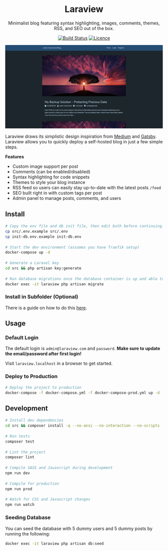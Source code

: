 <div align="center">

# Laraview

Minimalist blog featuring syntax highlighting, images, comments, themes, RSS, and SEO out of the box.

[![Build Status](https://github.com/Justintime50/laraview/workflows/build/badge.svg)](https://github.com/Justintime50/laraview/actions)
[![Licence](https://img.shields.io/github/license/justintime50/laraview)](LICENSE)

<img src="assets/showcase.png" alt="Showcase">

</div>

Laraview draws its simplistic design inspiration from [Medium](https://medium.com) and [Gatsby](https://www.gatsbyjs.org). Laraview allows you to quickly deploy a self-hosted blog in just a few simple steps.

**Features**

* Custom image support per post
* Comments (can be enabled/disabled)
* Syntax highlighting for code snippets
* Themes to style your blog instance
* RSS feed so users can easily stay up-to-date with the latest posts `/feed`
* SEO built right in with custom tags per post
* Admin panel to manage posts, comments, and users

## Install

```bash
# Copy the env file and db init file, then edit both before continuing. The DB values must match in both files
cp src/.env.example src/.env
cp init-db.env.example init-db.env

# Start the dev environment (assumes you have Traefik setup)
docker-compose up -d

# Generate a Laravel key
cd src && php artisan key:generate

# Run database migrations once the database container is up and able to access connections
docker exec -it laraview php artisan migrate
```

### Install in Subfolder (Optional)

There is a guide on how to do this [here](https://serversforhackers.com/c/nginx-php-in-subdirectory).

## Usage

### Default Login

The default login is `admin@laraview.com` and `password`. **Make sure to update the email/password after first login!**

Visit `laraview.localhost` in a browser to get started.

### Deploy to Production

```bash
# Deploy the project to production
docker-compose -f docker-compose.yml -f docker-compose-prod.yml up -d
```

## Development

```bash
# Install dev dependencies
cd src && composer install -q --no-ansi --no-interaction --no-scripts --no-suggest --no-progress --prefer-dist

# Run tests
composer test

# Lint the project
composer lint

# Compile SASS and Javascript during development
npm run dev

# Compile for production
npm run prod

# Watch for CSS and Javascript changes
npm run watch
```

### Seeding Database

You can seed the database with 5 dummy users and 5 dummy posts by running the following:

```bash
docker exec -it laraview php artisan db:seed
```
